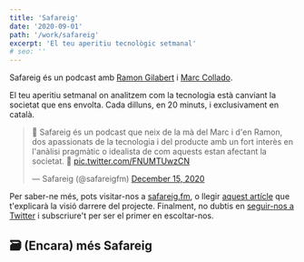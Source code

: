 ```yaml
---
title: 'Safareig'
date: '2020-09-01'
path: '/work/safareig'
excerpt: 'El teu aperitiu tecnològic setmanal'
# seo: ''
---
```


Safareig és un podcast amb [Ramon Gilabert](https://twitter.com/RamonGilabert) i [Marc Collado](https://twitter.com/MarcCollado).

El teu aperitiu setmanal on analitzem com la tecnologia està canviant la societat que ens envolta. Cada dilluns, en 20 minuts, i exclusivament en català.

<blockquote class="twitter-tweet"><p lang="ca" dir="ltr">🐣 Safareig és un podcast que neix de la mà del Marc i d&#39;en Ramon, dos apassionats de la tecnologia i del producte amb un fort interès en l&#39;anàlisi pragmàtic o idealista de com aquests estan afectant la societat. 🧶 <a href="https://t.co/FNUMTUwzCN">pic.twitter.com/FNUMTUwzCN</a></p>&mdash; Safareig (@safareigfm) <a href="https://twitter.com/safareigfm/status/1338754285169938432?ref_src=twsrc%5Etfw">December 15, 2020</a></blockquote>

Per saber-ne més, pots visitar-nos a [safareig.fm](https://www.safareig.fm), o llegir [aquest artícle](/blog/2020/safareig) que t'explicarà la visió darrere del projecte. Finalment, no dubtis en [seguir-nos a Twitter](https://twitter.com/safareigfm) i subscriure't per ser el primer en escoltar-nos.

## 🗃 (Encara) més Safareig
